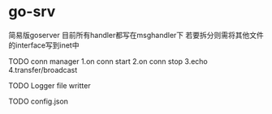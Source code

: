 # go-srv

简易版goserver 目前所有handler都写在msghandler下 若要拆分则需将其他文件的interface写到inet中

TODO conn manager 
    1.on conn start
    2.on conn stop
    3.echo
    4.transfer/broadcast

TODO Logger
    file writter

TODO config.json